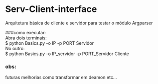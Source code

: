 # Serv-Client-interface
Arquitetura básica de cliente e servidor para testar o módulo Argparser


###como executar:<br>
Abra dois terminais:<br>
$ python Basics.py -o IP -p PORT Servidor<br>
No outro:<br>
$ python Basics.py -o IP_servidor -p PORT_Servidor Cliente<br>


### obs:<br>
futuras melhorias como transformar em deamon etc...
